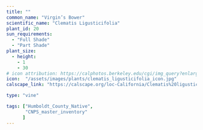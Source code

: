```yaml
---
title: ""
common_name: "Virgin’s Bower"
scientific_name: "Clematis Ligusticifolia"
plant_id: 20
sun_requirements:
  - "Full Shade"
  - "Part Shade"
plant_size:
  - height: 
    - 1
    - 30
# icon attribution: https://calphotos.berkeley.edu/cgi/img_query?enlarge=0000+0000+0109+0860
icon:  "/assets/images/plants/clematis_ligusticifolia_icon.jpg"
calscape_link: "https://calscape.org/loc-California/Clematis%20ligusticifolia(%20)"

type: "vine"

tags: ["Humboldt_County_Native",
       "CNPS_master_inventory"
      ]
---
```


